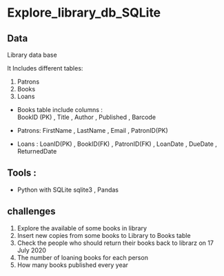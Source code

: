# Explore_library_db_SQLite

## Data 
Library data base  

It Includes different tables: 

1. Patrons
2. Books
3. Loans

- Books table include columns :  
 BookID (PK)	 , Title , Author ,	Published , Barcode

- Patrons: FirstName ,	LastName ,	Email ,	PatronID(PK)

- Loans  : LoanID(PK)	 , BookID(FK) ,	PatronID(FK)	, LoanDate ,	DueDate	 , ReturnedDate

## Tools : 
- Python with SQLite sqlite3 , Pandas 


## challenges

1. Explore the available of some books in library
2. Insert new copies from some books to Library to Books table 
3. Check the people who should return their books back to librarz on 17 July 2020
4. The number of loaning books for each person
5. How many books published every year  
